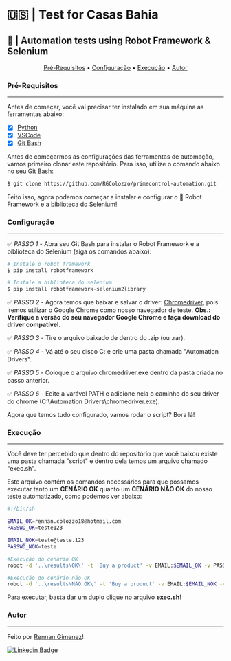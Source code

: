 # 🇺🇸 | Test for Casas Bahia
## 🤖 | Automation tests using Robot Framework & Selenium

<p align="center">
 <a href="#Pré-Requisitos">Pré-Requisitos</a> • 
 <a href="#Configuração">Configuração</a> • 
 <a href="#Execução">Execução</a> • 
 <a href="#Autor">Autor</a>
</p>

### Pré-Requisitos
---

Antes de começar, você vai precisar ter instalado em sua máquina as ferramentas abaixo:

- [x] [Python](https://www.python.org)
- [x] [VSCode](https://code.visualstudio.com/)
- [x] [Git Bash](https://git-scm.com/downloads)

Antes de começarmos as configurações das ferramentas de automação, vamos primeiro clonar este repositório. Para isso, utilize o comando abaixo no seu Git Bash:

```bash
$ git clone https://github.com/RGColozzo/primecontrol-automation.git
```

Feito isso, agora podemos começar a instalar e configurar o 🤖 Robot Framework e a biblioteca do Selenium!

### Configuração
---

✅ *PASSO 1* - Abra seu Git Bash para instalar o Robot Framework e a biblioteca do Selenium (siga os comandos abaixo):

```bash
# Instale o robot framework
$ pip install robotframework

# Instale a biblioteca do selenium
$ pip install robotframework-selenium2library
```

✅ *PASSO 2* - Agora temos que baixar e salvar o driver: [Chromedriver](https://chromedriver.chromium.org/downloads), pois iremos utilizar o Google Chrome como nosso navegador de teste.
**Obs.: Verifique a versão do seu navegador Google Chrome e faça download do driver compatível.**

✅ *PASSO 3* - Tire o arquivo baixado de dentro do .zip (ou .rar).

✅ *PASSO 4* - Vá até o seu disco C: e crie uma pasta chamada "Automation Drivers".

✅ *PASSO 5* - Coloque o arquivo chromedriver.exe dentro da pasta criada no passo anterior.

✅ *PASSO 6* - Edite a varável PATH e adicione nela o caminho do seu driver do chrome (C:\Automation Drivers\chromedriver.exe).

Agora que temos tudo configurado, vamos rodar o script? Bora lá!

### Execução
---

Você deve ter percebido que dentro do repositório que você baixou existe uma pasta chamada "script" e dentro dela temos um arquivo chamado "exec.sh".

Este arquivo contém os comandos necessários para que possamos executar tanto um **CENÁRIO OK** quanto um **CENÁRIO NÃO OK** do nosso teste automatizado, como podemos ver abaixo:

```bash
#!/bin/sh

EMAIL_OK=rennan.colozzo18@hotmail.com
PASSWD_OK=teste123

EMAIL_NOK=teste@teste.123
PASSWD_NOK=teste

#Execução do cenário OK
robot -d '..\results\OK\' -t 'Buy a product' -v EMAIL:$EMAIL_OK -v PASSWD:$PASSWD_OK '..\tests\buy_product.robot'

#Execução do cenário não OK
robot -d '..\results\NÃO OK\' -t 'Buy a product' -v EMAIL:$EMAIL_NOK -v PASSWD:$PASSWD_NOK '..\tests\buy_product.robot'
```

Para executar, basta dar um duplo clique no arquivo **exec.sh**!

### Autor
---

Feito por [Rennan Gimenez](https://www.facebook.com/RennanGimenez)!

[![Linkedin Badge](https://img.shields.io/badge/-Rennan-blue?style=flat-square&logo=Linkedin&logoColor=white&link=https://www.linkedin.com/in/rennan-gimenez/)](https://www.linkedin.com/in/rennan-gimenez/)
